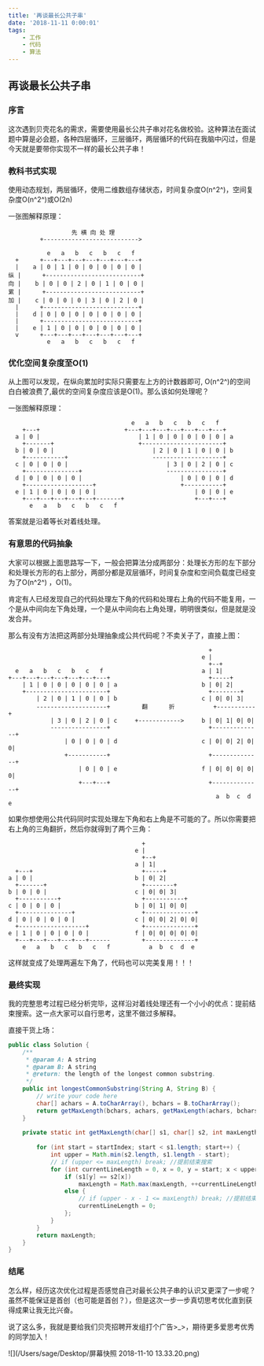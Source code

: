 ```yaml
---
title: '再谈最长公共子串'
date: '2018-11-11 0:00:01'
tags:
    - 工作
    - 代码
    - 算法
---
```

## 再谈最长公共子串

### 序言

这次遇到贝壳花名的需求，需要使用最长公共子串对花名做校验。这种算法在面试题中算是必会题，各种四层循环，三层循环，两层循环的代码在我脑中闪过，但是今天就是要带你实现不一样的最长公共子串！



### 教科书式实现

使用动态规划，两层循环，使用二维数组存储状态，时间复杂度O(n^2^)，空间复杂度O(n^2^)或O(2n)

一张图解释原理：

```
                  先 横 向 处 理
         +--------------------------->

           e   a   b   c   b   c   f
  +      +---+---+---+---+---+---+---+
  |    a | 0 | 1 | 0 | 0 | 0 | 0 | 0 |
纵 |      +---------------------------+
向 |    b | 0 | 0 | 2 | 0 | 1 | 0 | 0 |
累 |      +---------------------------+
加 |    c | 0 | 0 | 0 | 3 | 0 | 2 | 0 |
  |      +---------------------------+
  |    d | 0 | 0 | 0 | 0 | 0 | 0 | 0 |
  |      +---------------------------+
  |    e | 1 | 0 | 0 | 0 | 0 | 0 | 0 |
  v      +---+---+---+---+---+---+---+
           e   a   b   c   b   c   f
```



### 优化空间复杂度至O(1)

从上图可以发现，在纵向累加时实际只需要左上方的计数器即可, O(n^2^)的空间白白被浪费了,最优的空间复杂度应该是O(1)。那么该如何处理呢？

一张图解释原理：


                                       e   a   b   c   b   c   f
        +---+                        +---+---+---+---+---+---+---+
      a | 0 |                            | 1 | 0 | 0 | 0 | 0 | 0 | a
        +-------+                        +-----------------------+
      b | 0 | 0 |                            | 2 | 0 | 1 | 0 | 0 | b
        +-----------+                        --------------------+
      c | 0 | 0 | 0 |                            | 3 | 0 | 2 | 0 | c
        +---------------+                        ----------------+
      d | 0 | 0 | 0 | 0 |                            | 0 | 0 | 0 | d
        +-------------------+                        +-----------+
      e | 1 | 0 | 0 | 0 | 0 |                            | 0 | 0 | e
        +---+---+---+---+---+-------+                    +---+---+
          e   a   b   c   b   c   f
答案就是沿着等长对着线处理。



### 有意思的代码抽象

大家可以根据上面思路写一下，一般会把算法分成两部分：处理长方形的左下部分和处理长方形的右上部分，两部分都是双层循环，时间复杂度和空间负载度已经变为了O(n^2^) ，O(1)。

肯定有人已经发现自己的代码处理左下角的代码和处理右上角的代码不能复用，一个是从中间向左下角处理，一个是从中间向右上角处理，明明很类似，但是就是没发合并。

那么有没有方法把这两部分处理抽象成公共代码呢？不卖关子了，直接上图：

```
                                                         +
                                                       e |
                                                         +--+
  e   a   b   c   b   c   f                            a | 1|
+---+---+---+---+---+---+---+                            +-----+
    | 1 | 0 | 0 | 0 | 0 | 0 | a                        b | 0| 2|
    +-----------------------+                            +--------+
        | 2 | 0 | 1 | 0 | 0 | b                        c | 0| 0| 3|
        --------------------+         翻      折           +-----------+
            | 3 | 0 | 2 | 0 | c     +------------>     b | 0| 1| 0| 0|
            ----------------+                            +--------------+
                | 0 | 0 | 0 | d                        c | 0| 0| 2| 0| 0|
                +-----------+                            +--------------+
                    | 0 | 0 | e                        f | 0| 0| 0| 0| 0|
                    +---+---+                            +--------------+
                                                           a  b  c  d  e

```

如果你想使用公共代码同时实现处理左下角和右上角是不可能的了。所以你需要把右上角的三角翻折，然后你就得到了两个三角：

```
                                      +
                                    e |
                                      +--+
                                    a | 1|
  +---+                               +-----+
a | 0 |                             b | 0| 2|
  +-------+                           +--------+
b | 0 | 0 |                         c | 0| 0| 3|
  +-----------+                       +-----------+
c | 0 | 0 | 0 |                     b | 0| 1| 0| 0|
  +---------------+                   +--------------+
d | 0 | 0 | 0 | 0 |                 c | 0| 0| 2| 0| 0|
  +-------------------+               +--------------+
e | 1 | 0 | 0 | 0 | 0 |             f | 0| 0| 0| 0| 0|
  +---+---+---+---+---+------         +--------------+
    e   a   b   c   b   c   f           a  b  c  d  e

```

这样就变成了处理两遍左下角了，代码也可以完美复用！！！



### 最终实现

我的完整思考过程已经分析完毕，这样沿对着线处理还有一个小小的优点：提前结束搜索。这一点大家可以自行思考，这里不做过多解释。



直接干货上场：

```java
public class Solution {
    /**
     * @param A: A string
     * @param B: A string
     * @return: the length of the longest common substring.
     */
    public int longestCommonSubstring(String A, String B) {
        // write your code here
        char[] achars = A.toCharArray(), bchars = B.toCharArray();
        return getMaxLength(bchars, achars, getMaxLength(achars, bchars, 0, 0), 1);
    }
    
    private static int getMaxLength(char[] s1, char[] s2, int maxLength, int startIndex) {
        
        for (int start = startIndex; start < s1.length; start++) {
            int upper = Math.min(s2.length, s1.length - start);
            // if (upper <= maxLength) break; //提前结束搜索
            for (int currentLineLength = 0, x = 0, y = start; x < upper; x++, y++) {
                if (s1[y] == s2[x])
                    maxLength = Math.max(maxLength, ++currentLineLength);
                else {
                    // if (upper - x - 1 <= maxLength) break; //提前结束搜索
                    currentLineLength = 0;
                };
            }
        }
        return maxLength;
    }
}
```



### 结尾

怎么样，经历这次优化过程是否感觉自己对最长公共子串的认识又更深了一步呢？虽然不能保证是首创（也可能是首创？），但是这次一步一步真切思考优化直到获得成果让我无比兴奋。

说了这么多，我就是要给我们贝壳招聘开发组打个广告>_>，期待更多爱思考优秀的同学加入！

![](/Users/sage/Desktop/屏幕快照 2018-11-10 13.33.20.png)


